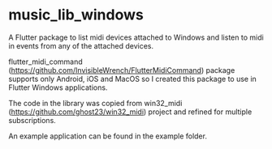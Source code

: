 # music_lib_windows

A Flutter package to list midi devices attached to Windows and listen to midi in events from any of the attached devices.

flutter_midi_command (https://github.com/InvisibleWrench/FlutterMidiCommand) package supports only Android, iOS and MacOS so I created this package to use in Flutter Windows applications.

The code in the library was copied from win32_midi (https://github.com/ghost23/win32_midi) project and refined for multiple subscriptions.

An example application can be found in the example folder.
